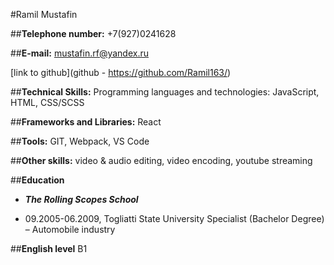 #Ramil Mustafin

##**Telephone number:** +7(927)0241628

##**E-mail:** mustafin.rf@yandex.ru

[link to github](github - https://github.com/Ramil163/)

##**Technical Skills:** Programming languages and technologies: JavaScript, HTML, CSS/SCSS

##**Frameworks and Libraries:** React

##**Tools:** GIT, Webpack, VS Code

##**Other skills:** video & audio editing, video encoding, youtube streaming

##**Education**

- **_The Rolling Scopes School_**

- 09.2005-06.2009, Togliatti State University Specialist (Bachelor Degree) – Automobile industry

##**English level** B1
